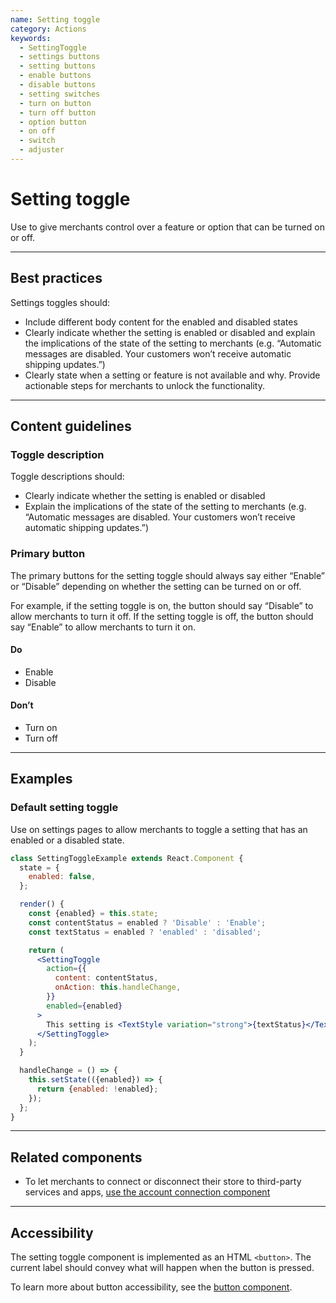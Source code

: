 ```yaml
---
name: Setting toggle
category: Actions
keywords:
  - SettingToggle
  - settings buttons
  - setting buttons
  - enable buttons
  - disable buttons
  - setting switches
  - turn on button
  - turn off button
  - option button
  - on off
  - switch
  - adjuster
---
```


# Setting toggle

Use to give merchants control over a feature or option that can be turned
on or off.

---

## Best practices

Settings toggles should:

- Include different body content for the enabled and disabled states
- Clearly indicate whether the setting is enabled or disabled and explain the
  implications of the state of the setting to merchants (e.g. “Automatic messages
  are disabled. Your customers won’t receive automatic shipping updates.”)
- Clearly state when a setting or feature is not available and why. Provide
  actionable steps for merchants to unlock the functionality.

---

## Content guidelines

### Toggle description

Toggle descriptions should:

- Clearly indicate whether the setting is enabled or disabled
- Explain the implications of the state of the setting to merchants
  (e.g. “Automatic messages are disabled. Your customers won’t receive automatic
  shipping updates.”)

### Primary button

The primary buttons for the setting toggle should always say either “Enable” or
“Disable” depending on whether the setting can be turned on or off.

For example, if the setting toggle is on, the button should say “Disable” to
allow merchants to turn it off. If the setting toggle is off, the button should
say “Enable” to allow merchants to turn it on.

<!-- usagelist -->

#### Do

- Enable
- Disable

#### Don’t

- Turn on
- Turn off

<!-- end -->

---

## Examples

### Default setting toggle

Use on settings pages to allow merchants to toggle a setting that has an enabled or a disabled state.

```jsx
class SettingToggleExample extends React.Component {
  state = {
    enabled: false,
  };

  render() {
    const {enabled} = this.state;
    const contentStatus = enabled ? 'Disable' : 'Enable';
    const textStatus = enabled ? 'enabled' : 'disabled';

    return (
      <SettingToggle
        action={{
          content: contentStatus,
          onAction: this.handleChange,
        }}
        enabled={enabled}
      >
        This setting is <TextStyle variation="strong">{textStatus}</TextStyle>.
      </SettingToggle>
    );
  }

  handleChange = () => {
    this.setState(({enabled}) => {
      return {enabled: !enabled};
    });
  };
}
```

---

## Related components

- To let merchants to connect or disconnect their store to third-party services and apps, [use the account connection component](/components/actions/account-connection)

---

## Accessibility

<!-- content-for: web -->

The setting toggle component is implemented as an HTML `<button>`. The current label should convey what will happen when the button is pressed.

To learn more about button accessibility, see the [button component](/components/actions/button).

<!-- /content-for-->
